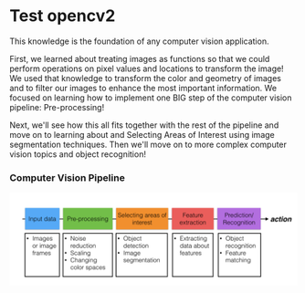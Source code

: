 # Test opencv2

This knowledge is the foundation of any computer vision application.

First, we learned about treating images as functions so that we could perform operations on pixel values and locations to transform the image! We used that knowledge to transform the color and geometry of images and to filter our images to enhance the most important information. We focused on learning how to implement one BIG step of the computer vision pipeline: Pre-processing!

Next, we'll see how this all fits together with the rest of the pipeline and move on to learning about and Selecting Areas of Interest using image segmentation techniques. Then we'll move on to more complex computer vision topics and object recognition!

### Computer Vision Pipeline
![a](images/cv-general-pipeline.png)
